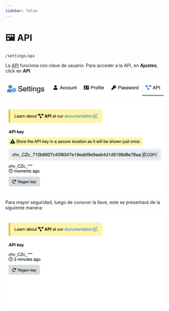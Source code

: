 ```yaml
---
sidebar: false
---
```


# 🖼 API

`/settings/api`

La [API](https://v4-docs.chevereto.com/developer/api/api-v1.html) funciona con clave de usuario. Para acceder a la API, en **Ajustes**, click en **API**

<img class="media-screen" src="../src/manual/settings/account/set-api.png" width="500"/>

<img class="media-screen" src="../src/manual/settings/account/API.png" width="500"/>

Para mayor seguridad, luego de conocer la llave, este se presentará de la siguiente manera:

<img class="media-screen" src="../src/manual/settings/account/APIOC.png" width="500"/>
